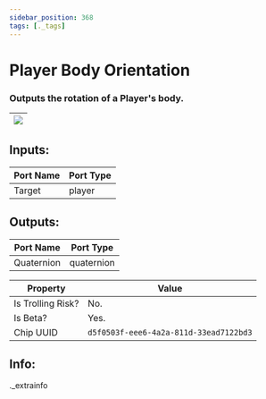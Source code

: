 ```yaml
---
sidebar_position: 368
tags: [._tags]
---
```


# Player Body Orientation


### Outputs the rotation of a Player's body.

| ![](https://images-ext-2.discordapp.net/external/MPmIaQzlEPmgGWlgi-WxBBXt0Bjv_zWPkg1y1f_sy3s/https/www.recroomcircuits.com/image/circuit/absolute-value?width=206&height=108) |
|-----|

## Inputs:
| Port Name | Port Type |
|-----------|-----------|
| Target | player |

## Outputs:
| Port Name | Port Type |
|-----------|-----------|
| Quaternion | quaternion | 

| Property  | Value |
|-------------------|-----------|
| Is Trolling Risk? | No. |
| Is Beta? | Yes. |
| Chip UUID | `d5f0503f-eee6-4a2a-811d-33ead7122bd3` |

## Info:
._extrainfo